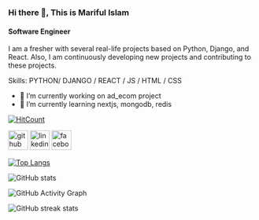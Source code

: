 ### Hi there 👋, This is Mariful Islam
#### Software Engineer
I am a fresher with several real-life projects based on Python, Django, and React. Also, I am continuously developing new projects and contributing to these projects.

Skills: PYTHON/ DJANGO / REACT / JS / HTML / CSS

- 🔭 I’m currently working on ad_ecom project 
- 🌱 I’m currently learning nextjs, mongodb, redis 

[![HitCount](https://hits.dwyl.com/Mariful-Islam/fin-react-app.svg)](https://hits.dwyl.com/Mariful-Islam/fin-react-app)


[<img src='https://cdn.jsdelivr.net/npm/simple-icons@3.0.1/icons/github.svg' alt='github' height='40'>](https://github.com/Mariful-Islam)  [<img src='https://cdn.jsdelivr.net/npm/simple-icons@3.0.1/icons/linkedin.svg' alt='linkedin' height='40'>](https://www.linkedin.com/in/mariful-islam-saad-a479a2192/)  [<img src='https://cdn.jsdelivr.net/npm/simple-icons@3.0.1/icons/facebook.svg' alt='facebook' height='40'>](https://www.facebook.com/saad590)  

[![Top Langs](https://github-readme-stats.vercel.app/api/top-langs/?username=Mariful-Islam)](https://github.com/anuraghazra/github-readme-stats)

![GitHub stats](https://github-readme-stats.vercel.app/api?username=Mariful-Islam&show_icons=true)  

![GitHub Activity Graph](https://activity-graph.herokuapp.com/graph?username=Mariful-Islam)  


![GitHub streak stats](https://streak-stats.demolab.com/?user=Mariful-Islam)  

